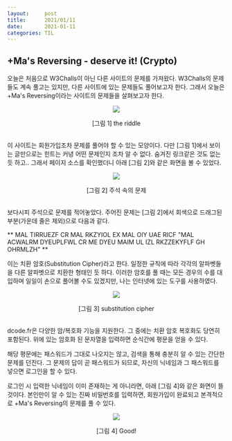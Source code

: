 ```yaml
---
layout:     post
title:      2021/01/11
date:       2021-01-11
categories: TIL
---
```


## +Ma's Reversing - deserve it! (Crypto)

오늘은 처음으로 W3Challs이 아닌 다른 사이트의 문제를 가져왔다.
W3Challs의 문제들도 계속 풀고는 있지만, 다른 사이트에 있는 문제들도 풀어보고자 한다.
그래서 오늘은 +Ma's Reversing이라는 사이트의 문제들을 살펴보고자 한다.

<p align="center"><img src="https://user-images.githubusercontent.com/75083364/104166152-adc46680-543d-11eb-8df2-bb5714cfb457.png"></p>
<center>[그림 1] the riddle</center><br>

이 사이트는 회원가입조차 문제를 풀어야 할 수 있는 모양이다. 다만 [그림 1]에서 보이는 글만으로는 힌트는 커녕 어떤 문제인지 조차 알 수 없다. 
숨겨진 링크같은 것도 없는듯 하고.. 그래서 페이지 소스를 확인했더니 아래 [그림 2]와 같은 화면을 볼 수 있었다.

<p align="center"><img src="https://user-images.githubusercontent.com/75083364/104166155-af8e2a00-543d-11eb-805a-66a99be6af32.png"></p>
<center>[그림 2] 주석 속의 문제</center><br>

보다시피 주석으로 문제를 적어놓았다. 주어진 문제는 [그림 2]에서 회색으로 드래그된 부분(가운데 줄은 제외)으로 다음과 같다.

** MAL TIRRUEZF CR MAL RKZYIOL EX MAL OIY UAE RICF "MAL ACWALRM DYEUPLFWL CR ME DYEU MAIM UL IZL RKZZEKYFLF GH OHRMLZH" **

이는 치환 암호(Substitution Cipher)라고 한다. 일정한 규칙에 따라 각각의 알파벳들을 다른 알파벳으로 치환한 형태인 듯 하다.
이러한 암호를 풀 때는 모든 경우의 수를 대입하며 일일이 손으로 풀어볼 수도 있겠지만, 나는 인터넷에 있는 도구를 사용하였다.
 
<p align="center"><img src="https://user-images.githubusercontent.com/75083364/104166156-af8e2a00-543d-11eb-9bad-2bbc3148c9be.png"></p>
<center>[그림 3] substitution cipher</center><br>

dcode.fr은 다양한 암/복호화 기능을 지원한다. 그 중에는 치환 암호 복호화도 당연히 포함된다.
위에 있는 암호화 된 문자열을 입력하면 순식간에 평문을 얻을 수 있다.

해당 평문에는 패스워드가 그대로 나오지는 않고, 검색을 통해 충분히 알 수 있는 간단한 문제를 던진다.
그 문제의 답이 곧 패스워드가 되므로, 자신의 닉네임과 그 패스워드를 넣으면 로그인을 할 수 있다.

로그인 시 입력한 닉네임이 이미 존재하는 게 아니라면, 아래 [그림 4]와 같은 화면이 뜰 것이다.
본인만이 알 수 있는 진짜 비밀번호를 입력하면, 회원가입이 완료되고 본격적으로 +Ma's Reversing의 문제를 풀 수 있다.

<p align="center"><img src="https://user-images.githubusercontent.com/75083364/104166158-b026c080-543d-11eb-8976-e7633f30f9c6.png"></p>
<center>[그림 4] Good!</center><br>
